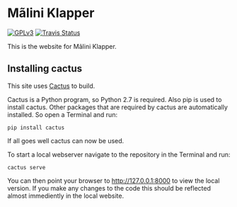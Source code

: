 Mãlini Klapper
==============

[![GPLv3](http://img.shields.io/badge/license-GPLv3-blue.png)](https://github.com/maaltje/maliniklapper/blob/master/LICENSE)
[![Travis Status](http://img.shields.io/travis/maaltje/maliniklapper/master.png)](https://travis-ci.org/maaltje/maliniklapper)

This is the website for Mãlini Klapper.


Installing cactus
-----------------

This site uses [Cactus](https://github.com/eudicots/Cactus/) to build.

Cactus is a Python program, so Python 2.7 is required.
Also pip is used to install cactus.
Other packages that are required by cactus are automatically installed.
So open a Terminal and run:

    pip install cactus

If all goes well cactus can now be used.

To start a local webserver navigate to the repository in the Terminal
and run:

    cactus serve

You can then point your browser to http://127.0.0.1:8000 to view the
local version. If you make any changes to the code this should be
reflected almost immediently in the local website.
